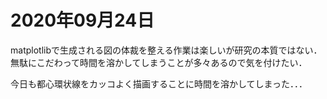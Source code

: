 # 2020年09月24日 



matplotlibで生成される図の体裁を整える作業は楽しいが研究の本質ではない．
無駄にこだわって時間を溶かしてしまうことが多々あるので気を付けたい．


今日も都心環状線をカッコよく描画することに時間を溶かしてしまった．．．
